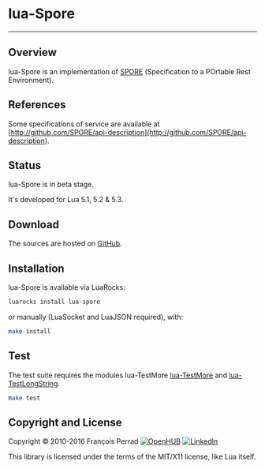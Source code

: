 
# lua-Spore

---

## Overview

lua-Spore is an implementation of
[SPORE](http://github.com/SPORE/specifications)
(Specification to a POrtable Rest Environment).

## References

Some specifications of service are available at
[http://github.com/SPORE/api-description](http://github.com/SPORE/api-description).

## Status

lua-Spore is in beta stage.

It's developed for Lua 5.1, 5.2 & 5.3.

## Download

The sources are hosted on [GitHub](http://github.com/fperrad/lua-Spore).

## Installation

lua-Spore is available via LuaRocks:

```sh
luarocks install lua-spore
```

or manually (LuaSocket and LuaJSON required), with:

```sh
make install
```

## Test

The test suite requires the modules lua-TestMore
[lua-TestMore](http://fperrad.github.io/lua-TestMore/)
and [lua-TestLongString](http://fperrad.github.io/lua-TestLongString).

```sh
make test
```

## Copyright and License

Copyright &copy; 2010-2016 Fran&ccedil;ois Perrad
[![OpenHUB](http://www.openhub.net/accounts/4780/widgets/account_rank.gif)](http://www.openhub.net/accounts/4780?ref=Rank)
[![LinkedIn](http://www.linkedin.com/img/webpromo/btn_liprofile_blue_80x15.gif)](http://www.linkedin.com/in/fperrad)

This library is licensed under the terms of the MIT/X11 license,
like Lua itself.
